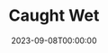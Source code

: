 ---
title: Caught Wet
date: 2023-09-08T00:00:00
opening_date: 1939-03-01
closing_date: 1939-03-03
layout: productions
playbill:
Theatre: Theatre Jacksonville
Venue: Little Theatre
cast:
- Brewster: Kenneth Godschalk
- Clifford Vanderstyle: William Pearce
- Dolores Winthrop: Mrs. Herbert Swisher
- Elizabeth Betts: Irma Stockwell
- Julia Vanderstyle: Emily Morganstern
- Michael Meer: Vincent Bisno
- Peter Sneed: Dr. Donald Baldwin
- Stanley: W.H. Moore
- Tommy Jones: Herschel Duval
crew:
- Director: Marion Hendry
- Make-up: Mrs. Everett Dwight
- Props:
  - Mrs. Herbert Swisher
  - William Pearce
- Staging and Lighting:
  - Clifford Rogero
  - Herbert Swisher
  - Mrs. Fred Pumpelly
orchestra:
---